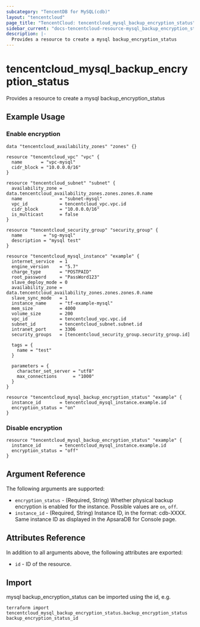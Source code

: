 ```yaml
---
subcategory: "TencentDB for MySQL(cdb)"
layout: "tencentcloud"
page_title: "TencentCloud: tencentcloud_mysql_backup_encryption_status"
sidebar_current: "docs-tencentcloud-resource-mysql_backup_encryption_status"
description: |-
  Provides a resource to create a mysql backup_encryption_status
---
```


# tencentcloud_mysql_backup_encryption_status

Provides a resource to create a mysql backup_encryption_status

## Example Usage

### Enable encryption

```hcl
data "tencentcloud_availability_zones" "zones" {}

resource "tencentcloud_vpc" "vpc" {
  name       = "vpc-mysql"
  cidr_block = "10.0.0.0/16"
}

resource "tencentcloud_subnet" "subnet" {
  availability_zone = data.tencentcloud_availability_zones.zones.zones.0.name
  name              = "subnet-mysql"
  vpc_id            = tencentcloud_vpc.vpc.id
  cidr_block        = "10.0.0.0/16"
  is_multicast      = false
}

resource "tencentcloud_security_group" "security_group" {
  name        = "sg-mysql"
  description = "mysql test"
}

resource "tencentcloud_mysql_instance" "example" {
  internet_service  = 1
  engine_version    = "5.7"
  charge_type       = "POSTPAID"
  root_password     = "PassWord123"
  slave_deploy_mode = 0
  availability_zone = data.tencentcloud_availability_zones.zones.zones.0.name
  slave_sync_mode   = 1
  instance_name     = "tf-example-mysql"
  mem_size          = 4000
  volume_size       = 200
  vpc_id            = tencentcloud_vpc.vpc.id
  subnet_id         = tencentcloud_subnet.subnet.id
  intranet_port     = 3306
  security_groups   = [tencentcloud_security_group.security_group.id]

  tags = {
    name = "test"
  }

  parameters = {
    character_set_server = "utf8"
    max_connections      = "1000"
  }
}

resource "tencentcloud_mysql_backup_encryption_status" "example" {
  instance_id       = tencentcloud_mysql_instance.example.id
  encryption_status = "on"
}
```

### Disable encryption

```hcl
resource "tencentcloud_mysql_backup_encryption_status" "example" {
  instance_id       = tencentcloud_mysql_instance.example.id
  encryption_status = "off"
}
```

## Argument Reference

The following arguments are supported:

* `encryption_status` - (Required, String) Whether physical backup encryption is enabled for the instance. Possible values are `on`, `off`.
* `instance_id` - (Required, String) Instance ID, in the format: cdb-XXXX. Same instance ID as displayed in the ApsaraDB for Console page.

## Attributes Reference

In addition to all arguments above, the following attributes are exported:

* `id` - ID of the resource.



## Import

mysql backup_encryption_status can be imported using the id, e.g.

```
terraform import tencentcloud_mysql_backup_encryption_status.backup_encryption_status backup_encryption_status_id
```

